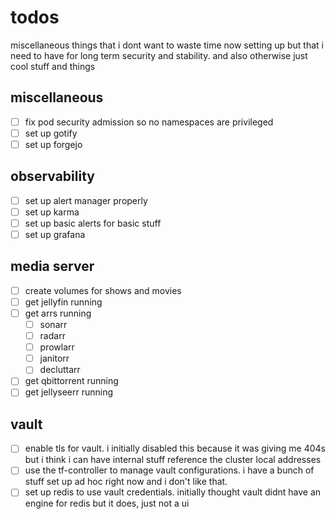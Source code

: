 # todos

miscellaneous things that i dont want to waste time now setting up but that i
need to have for long term security and stability. and also otherwise just cool
stuff and things

## miscellaneous

- [ ] fix pod security admission so no namespaces are privileged
- [ ] set up gotify
- [ ] set up forgejo

## observability

- [ ] set up alert manager properly
- [ ] set up karma
- [ ] set up basic alerts for basic stuff
- [ ] set up grafana

## media server

- [ ] create volumes for shows and movies
- [ ] get jellyfin running
- [ ] get arrs running
  - [ ] sonarr
  - [ ] radarr
  - [ ] prowlarr
  - [ ] janitorr
  - [ ] decluttarr
- [ ] get qbittorrent running
- [ ] get jellyseerr running

## vault

- [ ] enable tls for vault. i initially disabled this because it was giving me
      404s but i think i can have internal stuff reference the cluster local addresses
- [ ] use the tf-controller to manage vault configurations. i have a bunch of
      stuff set up ad hoc right now and i don't like that.
- [ ] set up redis to use vault credentials. initially thought vault didnt have
      an engine for redis but it does, just not a ui
